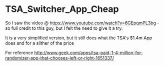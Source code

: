 # TSA_Switcher_App_Cheap

So I saw the video @ https://www.youtube.com/watch?v=6GEpqmPL3bg - so full credit to this guy, but I felt the need to give it a try.

It is a very simplified version, but it still does what the TSA's $1.4m App does and for a slither of the price

For reference http://www.geek.com/apps/tsa-paid-1-4-million-for-randomizer-app-that-chooses-left-or-right-1651337/

